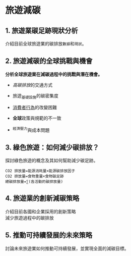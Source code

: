 # 旅遊減碳
## 1. 旅遊業碳足跡現狀分析
介紹目前全球旅遊業的碳排放`數據`和`現狀`。
## 2. 旅遊減碳的全球挑戰與機會
**分析全球旅遊業在減碳過程中的挑戰與潛在機會。**
- *高碳排放*的交通方式

- 旅遊<sub>基礎設施</sub>的碳密集度

- <ins>消費者行為</ins>的改變困難

- **全球**政策與規範的不一致

- <sup>經濟壓力</sup>與成本問題

## 3. 綠色旅遊：如何減少碳排放？
探討綠色旅遊的概念及其如何幫助減少碳足跡。
```
CO2​ 排放量=能源消耗量×能源碳排放因子
CO2​ 排放量=食物重量×食物碳足跡
總碳排放量=∑(各活動的碳排放量)
```
## 4. 旅遊業的創新減碳策略
介紹目前各國和企業採用的創新策略\
減少旅遊過程中的碳排放
## 5. 推動可持續發展的未來策略
討論未來旅遊業如何推動可持續發展，並實現全面的減碳目標。
